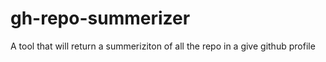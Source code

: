 # gh-repo-summerizer
A tool that will return a summeriziton of all the repo in a give github profile
